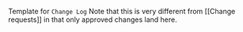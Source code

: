 Template for `Change Log`
Note that this is very different from [[Change requests]] in that only approved changes land here.

